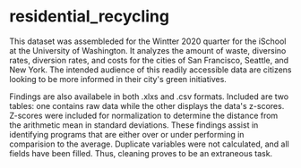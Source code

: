 # residential_recycling
This dataset was assembleded for the Wintter 2020 quarter for the iSchool at the University of Washington. It analyzes the amount of waste, diversino rates, diversion rates, and costs for the cities of San Francisco, Seattle, and New York. The intended audience of this readily accessible data are citizens looking to be more informed in their city's green initiatives. 

Findings are also availabele in both .xlxs and .csv formats. Included are two tables: one contains raw data while the other displays the data's z-scores. Z-scores were included for normalization to determine the distance from the arithmetic mean in standard deviations. These findings assist in identifying programs that are either over or under performing in comparision to the average. Duplicate variables were not calculated, and all fields have been filled. Thus, cleaning proves to be an extraneous task. 
